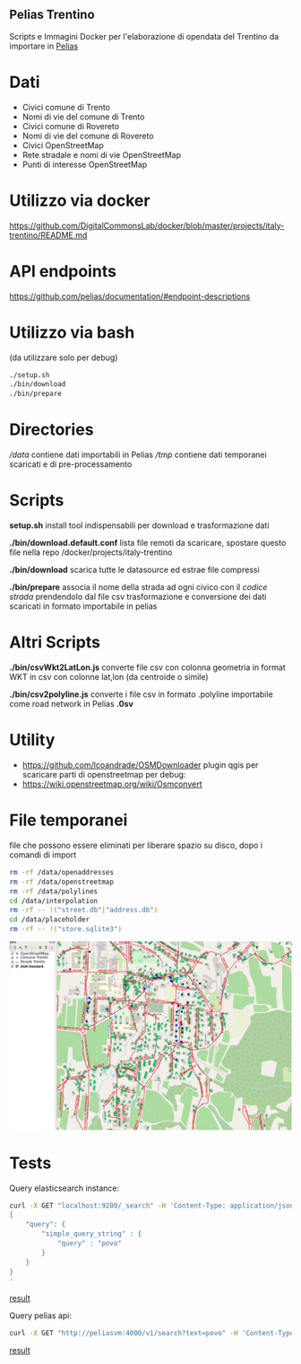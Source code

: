 
## Pelias Trentino

Scripts e Immagini Docker per l'elaborazione di opendata del Trentino da importare in [Pelias](https://github.com/pelias)

# Dati

* Civici comune di Trento
* Nomi di vie del comune di Trento
* Civici comune di Rovereto
* Nomi di vie del comune di Rovereto
* Civici OpenStreetMap
* Rete stradale e nomi di vie OpenStreetMap
* Punti di interesse OpenStreetMap


# Utilizzo via docker
https://github.com/DigitalCommonsLab/docker/blob/master/projects/italy-trentino/README.md

# API endpoints
https://github.com/pelias/documentation/#endpoint-descriptions

# Utilizzo via bash

(da utilizzare solo per debug)

```bash
./setup.sh
./bin/download
./bin/prepare
```

# Directories
*/data* contiene dati importabili in Pelias
*/tmp* contiene dati temporanei scaricati e di pre-processamento

# Scripts

**setup.sh**
install tool indispensabili per download e trasformazione dati

**./bin/download.default.conf**
lista file remoti da scaricare, spostare questo file nella repo /docker/projects/italy-trentino

**./bin/download**
scarica tutte le datasource ed estrae file compressi

**./bin/prepare**
associa il nome della strada ad ogni civico con il *codice strada* prendendolo dal file csv
trasformazione e conversione dei dati scaricati in formato importabile in pelias

# Altri Scripts

**./bin/csvWkt2LatLon.js**
converte file csv con colonna geometria in format WKT in csv con colonne lat,lon (da centroide o simile)

**./bin/csv2polyline.js**
converte i file csv in formato .polyline importabile come road network in Pelias **.0sv**

# Utility 

* https://github.com/lcoandrade/OSMDownloader
  plugin qgis per scaricare parti di openstreetmap per debug:
* https://wiki.openstreetmap.org/wiki/Osmconvert

# File temporanei
file che possono essere eliminati per liberare spazio su disco, dopo i comandi di import

```bash
rm -rf /data/openaddresses
rm -rf /data/openstreetmap
rm -rf /data/polylines
cd /data/interpolation
rm -rf -- !("street.db"|"address.db")
cd /data/placeholder
rm -rf -- !("store.sqlite3")
```

![Image](images/test_osm_comune.png)


# Tests

Query elasticsearch instance:
```bash
curl -X GET "localhost:9200/_search" -H 'Content-Type: application/json' -d'
{
    "query": {
        "simple_query_string" : {
            "query" : "povo"
        }
    }
}
'
```
[result](test/elastic_search_povo.json)

Query pelias api:
```bash
curl -X GET "http://peliasvm:4000/v1/search?text=povo" -H 'Content-Type: application/json'
```
[result](test/pelias_api_search_povo.json)
